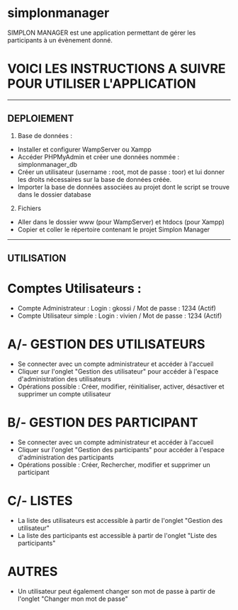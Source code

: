 # simplonmanager

SIMPLON MANAGER est une application permettant de gérer les participants à un évènement donné.


# VOICI LES INSTRUCTIONS A SUIVRE POUR UTILISER L'APPLICATION

----------------------------------------------------------------------------------------------------------------------
DEPLOIEMENT
-----------
1. Base de données :
- Installer et configurer WampServer ou Xampp
- Accéder PHPMyAdmin et créer une données nommée : simplonmanager_db
- Créer un utilisateur (username : root, mot de passe : toor) et lui donner les droits nécessaires sur la base de données
créée.
- Importer la base de données associées au projet dont le script se trouve dans le dossier database

2. Fichiers
- Aller dans le dossier www (pour WampServer) et htdocs (pour Xampp)
- Copier et coller le répertoire contenant le projet Simplon Manager


----------------------------------------------------------------------------------------------------------------------
UTILISATION
-----------

# Comptes Utilisateurs :
- Compte Administrateur : Login : gkossi / Mot de passe : 1234 (Actif)
- Compte Utilisateur simple : Login : vivien / Mot de passe : 1234 (Actif)


# A/- GESTION DES UTILISATEURS
- Se connecter avec un compte administrateur et accéder à l'accueil
- Cliquer sur l'onglet "Gestion des utilisateur" pour accéder à l'espace d'administration des utilisateurs
- Opérations possible : Créer, modifier, réinitialiser, activer, désactiver et supprimer un compte utilisateur

# B/- GESTION DES PARTICIPANT
- Se connecter avec un compte administrateur et accéder à l'accueil
- Cliquer sur l'onglet "Gestion des participants" pour accéder à l'espace d'administration des participants
- Opérations possible : Créer, Rechercher, modifier et supprimer un participant

# C/- LISTES
- La liste des utilisateurs est accessible à partir de l'onglet "Gestion des utilisateur"
- La liste des participants est accessible à partir de l'onglet "Liste des participants"

# AUTRES
- Un utilisateur peut également changer son mot de passe à partir de l'onglet "Changer mon mot de passe"
